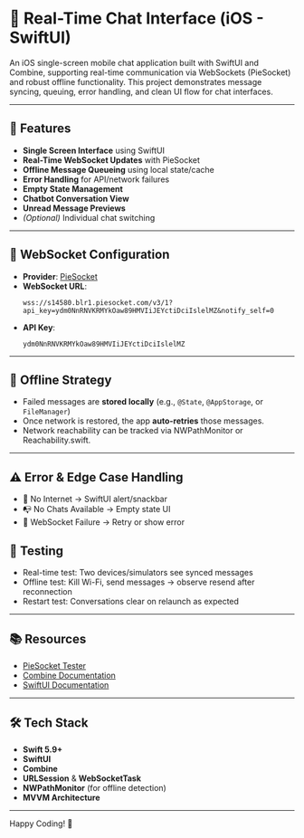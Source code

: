 
# 📱 Real-Time Chat Interface (iOS - SwiftUI)

An iOS single-screen mobile chat application built with SwiftUI and Combine, supporting real-time communication via WebSockets (PieSocket) and robust offline functionality. This project demonstrates message syncing, queuing, error handling, and clean UI flow for chat interfaces.

---

## 🚀 Features

- **Single Screen Interface** using SwiftUI
- **Real-Time WebSocket Updates** with PieSocket
- **Offline Message Queueing** using local state/cache
- **Error Handling** for API/network failures
- **Empty State Management**
- **Chatbot Conversation View**
- **Unread Message Previews**
- *(Optional)* Individual chat switching

---

## 🔌 WebSocket Configuration

- **Provider**: [PieSocket](https://www.piesocket.com/)
- **WebSocket URL**:
  ```
  wss://s14580.blr1.piesocket.com/v3/1?api_key=ydm0NnRNVKRMYkOaw89HMVIiJEYctiDciIslelMZ&notify_self=0
  ```
- **API Key**:
  ```
  ydm0NnRNVKRMYkOaw89HMVIiJEYctiDciIslelMZ
  ```
---

## 🧵 Offline Strategy

- Failed messages are **stored locally** (e.g., `@State`, `@AppStorage`, or `FileManager`)
- Once network is restored, the app **auto-retries** those messages.
- Network reachability can be tracked via NWPathMonitor or Reachability.swift.

---

## ⚠️ Error & Edge Case Handling

- 📴 No Internet → SwiftUI alert/snackbar
- 📭 No Chats Available → Empty state UI
- 🔌 WebSocket Failure → Retry or show error

## 🧪 Testing

- Real-time test: Two devices/simulators see synced messages
- Offline test: Kill Wi-Fi, send messages → observe resend after reconnection
- Restart test: Conversations clear on relaunch as expected

---

## 📚 Resources

- [PieSocket Tester](https://piehost.com/websocket-tester)
- [Combine Documentation](https://developer.apple.com/documentation/combine)
- [SwiftUI Documentation](https://developer.apple.com/xcode/swiftui/)

---

## 🛠 Tech Stack

- **Swift 5.9+**
- **SwiftUI**
- **Combine**
- **URLSession** & **WebSocketTask**
- **NWPathMonitor** (for offline detection)
- **MVVM Architecture**

---

Happy Coding! 🎉
